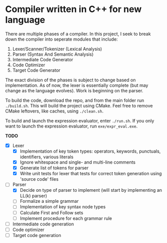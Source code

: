  # Compiler written in C++ for new language

There are multiple phases of a compiler. In this project, I seek to break down the compiler into seperate modules that include:
1. Lexer/Scanner/Tokenizer (Lexical Analysis)
2. Parser (Syntax And Semantic Analysis)
3. Intermediate Code Generator 
4. Code Optimizer
5. Target Code Generator

The exact division of the phases is subject to change based on implementation. As of now, the lexer is essentially complete (but may change as the language evolves). Work is beginning on the parser.

To build the code, download the repo, and from the main folder run `./build.sh`. This will build the project using CMake. Feel free to remove CMake leftovers, like caches, using `./clean.sh`.

To build and launch the expression evaluator, enter `./run.sh`. If you only want to launch the expression evaluator, run `exe/expr_eval.exe`.

__TODO__
- [x] Lexer 
    - [x] Implementation of key token types: operators, keywords, punctuals, identifiers, various literals
    - [x] Ignore whitespace and single- and multi-line comments
    - [x] Generate list of tokens for parser
    - [x] Write unit tests for lexer that tests for correct token generation using 'source code' files
- [ ] Parser
    - [x] Decide on type of parser to implement (will start by implementing an LL(k) parser)
    - [ ] Formalize a simple grammar
    - [ ] Implementation of key syntax node types
    - [ ] Calculate First and Follow sets
    - [ ] Implement procedure for each grammar rule
- [ ] Intermediate code generation
- [ ] Code optimizer
- [ ] Target code generation
